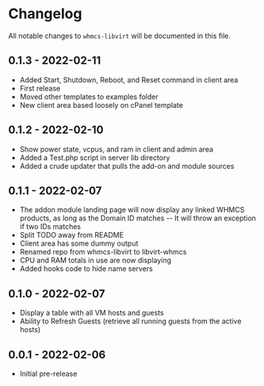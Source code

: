 # Changelog

All notable changes to `whmcs-libvirt` will be documented in this file.

## 0.1.3 - 2022-02-11

- Added Start, Shutdown, Reboot, and Reset command in client area
- First release
- Moved other templates to examples folder
- New client area based loosely on cPanel template

## 0.1.2 - 2022-02-10

- Show power state, vcpus, and ram in client and admin area
- Added a Test.php script in server lib directory
- Added a crude updater that pulls the add-on and module sources 

## 0.1.1 - 2022-02-07

- The addon module landing page will now display any linked WHMCS products, as long as the Domain ID matches
-- It will throw an exception if two IDs matches
- Split TODO away from README
- Client area has some dummy output
- Renamed repo from whmcs-libvirt to libvirt-whmcs
- CPU and RAM totals in use are now displaying
- Added hooks code to hide name servers

## 0.1.0 - 2022-02-07

- Display a table with all VM hosts and guests
- Ability to Refresh Guests (retrieve all running guests from the active hosts)

## 0.0.1 - 2022-02-06

- Initial pre-release
